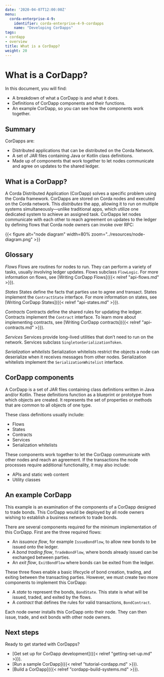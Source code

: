 ```yaml
---
date: '2020-04-07T12:00:00Z'
menu:
  corda-enterprise-4-9:
    identifier: corda-enterprise-4-9-cordapps
    name: "Developing CorDapps"
tags:
- cordapp
- overview
title: What is a CorDapp?
weight: 20
---
```


# What is a CorDapp?

In this document, you will find:

* A breakdown of what a CorDapp is and what it does.
* Definitions of CorDapp components and their functions.
* An example CorDapp, so you can see how the components work together.

## Summary

CorDapps are:

* Distributed applications that can be distributed on the Corda Network.
* A set of JAR files containing Java or Kotlin class definitions.
* Made up of components that work together to let nodes communicate and agree on updates to the shared ledger.

## What is a CorDapp?

A Corda Distributed Application (CorDapp) solves a specific problem using the Corda framework. CorDapps are stored on Corda nodes and executed on the Corda network. This *distributes* the app, allowing it to run on multiple systems simultaneously—unlike traditional apps, which utilize one dedicated system to achieve an assigned task. CorDapps let nodes communicate with each other to reach agreement on updates to the ledger by defining flows that Corda node owners can invoke over RPC:

{{< figure alt="node diagram" width=80% zoom="../resources/node-diagram.png" >}}

## Glossary

*Flows*
  Flows are routines for nodes to run. They can perform a variety of tasks, usually involving ledger updates. Flows
  subclass `FlowLogic`. For more information on flows, see [Writing CorDapp Flows]({{< relref "api-flows.md" >}}).

*States*
  States define the facts that parties use to agree and transact. States implement the `ContractState` interface. For more
  information on states, see [Writing CorDapp States]({{< relref "api-states.md" >}}).

*Contracts*
  Contracts define the shared rules for updating the ledger. Contracts implement the `Contract` interface. To learn
  more about implementing contracts, see [Writing CorDapp contracts]({{< relref "api-contracts.md" >}}).

*Services*
  Services provide long-lived utilities that don’t need to run on the network. Services subclass `SingletonSerializationToken`.

*Serialization whitelists*
  Serialization whitelists restrict the objects a node can deserialize when it receives messages from other nodes.
  Serialization whitelists implement the `SerializationWhitelist` interface.


## CorDapp components

A CorDapp is a set of JAR files containing class definitions written in Java and/or Kotlin. These definitions function as a blueprint or prototype from which objects are created. It represents the set of properties or methods that are common to all objects of one type.

These class definitions usually include:

* Flows
* States
* Contracts
* Services
* Serialization whitelists

These components work together to let the CorDapp communicate with other nodes and reach an agreement. If the transactions the node processes require additional functionality, it may also include:

* APIs and static web content
* Utility classes


## An example CorDapp

This example is an examination of the components of a CorDapp designed to trade bonds. This CorDapp would be deployed by all node owners wishing to establish a business network to trade bonds.

There are several components required for the minimum implementation of this CorDapp. First are the three required flows:

* An *issuance flow*, for example `IssueBondFlow`, to allow new bonds to be issued onto the ledger.
* A *bond trading flow*, `TradeBondFlow`, where bonds already issued can be exchanged between parties.
* An *exit flow*, `ExitBondFlow` where bonds can be exited from the ledger.

These three flows enable a basic lifecycle of bond creation, trading, and exiting between the transacting parties.
However, we must create two more components to implement this CorDapp:

* A *state* to represent the bonds, `BondState`. This state is what will be issued, traded, and exited by the flows.
* A *contract* that defines the rules for valid transactions, `BondContract`.

Each node owner installs this CorDapp onto their node. They can then issue, trade, and exit bonds with other node owners.


## Next steps

Ready to get started with CorDapps?

* [Get set up for CorDapp development]({{< relref "getting-set-up.md" >}}).
* [Run a sample CorDapp]({{< relref "tutorial-cordapp.md" >}}).
* [Build a CorDapp]({{< relref "cordapp-build-systems.md" >}}).
